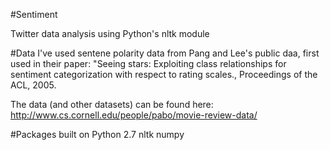 #Sentiment

Twitter data analysis using Python's nltk module

#Data
I've used sentene polarity data from Pang and Lee's public daa, first used in their paper:
"Seeing stars: Exploiting class relationships for sentiment categorization with respect to rating scales., Proceedings of the ACL, 2005.

The data (and other datasets) can be found here: http://www.cs.cornell.edu/people/pabo/movie-review-data/

#Packages
built on Python 2.7
nltk
numpy

